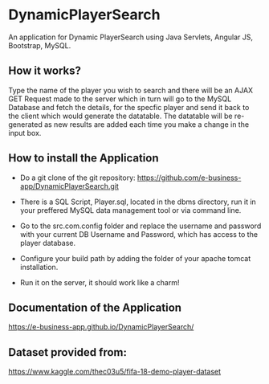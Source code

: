 # DynamicPlayerSearch

An application for Dynamic PlayerSearch using Java Servlets, Angular JS, Bootstrap, MySQL.


## How it works?

Type the name of the player you wish to search and there will be an AJAX GET Request made to the server which in turn will go to the MySQL Database and fetch the details, for the specfic player and send it back to the client which would generate the datatable. The datatable will be re-generated as new results are added each time you make a change in the input box. 

## How to install the Application

* Do a git clone of the git repository: https://github.com/e-business-app/DynamicPlayerSearch.git

* There is a SQL Script, Player.sql, located in the dbms directory, run it in your preffered MySQL data management tool or via command line.

* Go to the src.com.config folder and replace the username and password with your current DB Username and Password, which has access to the player database.

* Configure your build path by adding the folder of your apache tomcat installation.

* Run it on the server, it should work like a charm!

## Documentation of the Application

https://e-business-app.github.io/DynamicPlayerSearch/


## Dataset provided from:

https://www.kaggle.com/thec03u5/fifa-18-demo-player-dataset

